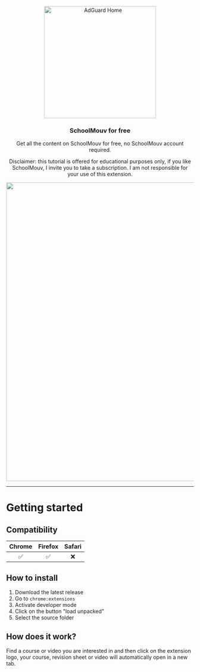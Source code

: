 &nbsp;

<p align="center">
  <img src="https://wydden.com/wp-content/uploads/2014/04/ScMologoMug-e1396700189231.png" width="300px" alt="AdGuard Home" />
</p>
<h3 align="center">SchoolMouv for free</h3>
<p align="center">
  Get all the content on SchoolMouv for free, no SchoolMouv account required.
</p>
<p align="center">
  Disclaimer: this tutorial is offered for educational purposes only, if you like SchoolMouv, I invite you to take a subscription. I am not responsible for your use of this extension. 
</p>
<p align="center">
    <img src="https://i.ibb.co/x5CJqBC/schoolmouv-demo.gif" width="800" />
</p>

<hr />

# Getting started

## Compatibility

| Chrome | Firefox | Safari |
| :----: | :-----: | :----: |
|   ✅   |   ✅    |   ❌   |

## How to install

1. Download the latest release
2. Go to `chrome:extensions`
3. Activate developer mode
4. Click on the button "load unpacked"
5. Select the source folder

## How does it work?

Find a course or video you are interested in and then click on the extension logo, your course, revision sheet or video will automatically open in a new tab.
